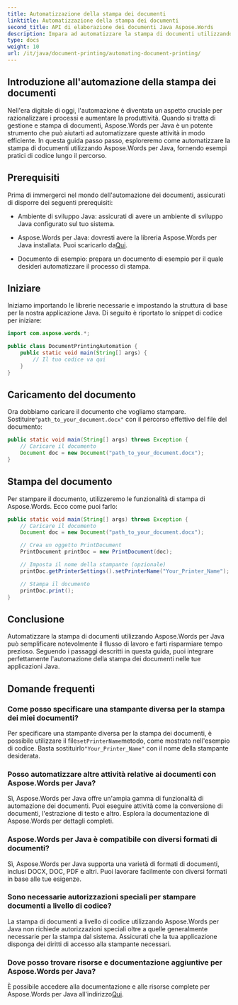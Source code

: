 ```yaml
---
title: Automatizzazione della stampa dei documenti
linktitle: Automatizzazione della stampa dei documenti
second_title: API di elaborazione dei documenti Java Aspose.Words
description: Impara ad automatizzare la stampa di documenti utilizzando Aspose.Words per Java. Guida passo passo con esempi di codice per una gestione efficiente dei documenti in Java.
type: docs
weight: 10
url: /it/java/document-printing/automating-document-printing/
---
```


## Introduzione all'automazione della stampa dei documenti

Nell'era digitale di oggi, l'automazione è diventata un aspetto cruciale per razionalizzare i processi e aumentare la produttività. Quando si tratta di gestione e stampa di documenti, Aspose.Words per Java è un potente strumento che può aiutarti ad automatizzare queste attività in modo efficiente. In questa guida passo passo, esploreremo come automatizzare la stampa di documenti utilizzando Aspose.Words per Java, fornendo esempi pratici di codice lungo il percorso.

## Prerequisiti

Prima di immergerci nel mondo dell'automazione dei documenti, assicurati di disporre dei seguenti prerequisiti:

- Ambiente di sviluppo Java: assicurati di avere un ambiente di sviluppo Java configurato sul tuo sistema.

-  Aspose.Words per Java: dovresti avere la libreria Aspose.Words per Java installata. Puoi scaricarlo da[Qui](https://releases.aspose.com/words/java/).

- Documento di esempio: prepara un documento di esempio per il quale desideri automatizzare il processo di stampa.

## Iniziare

Iniziamo importando le librerie necessarie e impostando la struttura di base per la nostra applicazione Java. Di seguito è riportato lo snippet di codice per iniziare:

```java
import com.aspose.words.*;

public class DocumentPrintingAutomation {
    public static void main(String[] args) {
        // Il tuo codice va qui
    }
}
```

## Caricamento del documento

 Ora dobbiamo caricare il documento che vogliamo stampare. Sostituire`"path_to_your_document.docx"` con il percorso effettivo del file del documento:

```java
public static void main(String[] args) throws Exception {
    // Caricare il documento
    Document doc = new Document("path_to_your_document.docx");
}
```

## Stampa del documento

Per stampare il documento, utilizzeremo le funzionalità di stampa di Aspose.Words. Ecco come puoi farlo:

```java
public static void main(String[] args) throws Exception {
    // Caricare il documento
    Document doc = new Document("path_to_your_document.docx");

    // Crea un oggetto PrintDocument
    PrintDocument printDoc = new PrintDocument(doc);

    // Imposta il nome della stampante (opzionale)
    printDoc.getPrinterSettings().setPrinterName("Your_Printer_Name");

    // Stampa il documento
    printDoc.print();
}
```

## Conclusione

Automatizzare la stampa di documenti utilizzando Aspose.Words per Java può semplificare notevolmente il flusso di lavoro e farti risparmiare tempo prezioso. Seguendo i passaggi descritti in questa guida, puoi integrare perfettamente l'automazione della stampa dei documenti nelle tue applicazioni Java.

## Domande frequenti

### Come posso specificare una stampante diversa per la stampa dei miei documenti?

 Per specificare una stampante diversa per la stampa dei documenti, è possibile utilizzare il file`setPrinterName`metodo, come mostrato nell'esempio di codice. Basta sostituirlo`"Your_Printer_Name"` con il nome della stampante desiderata.

### Posso automatizzare altre attività relative ai documenti con Aspose.Words per Java?

Sì, Aspose.Words per Java offre un'ampia gamma di funzionalità di automazione dei documenti. Puoi eseguire attività come la conversione di documenti, l'estrazione di testo e altro. Esplora la documentazione di Aspose.Words per dettagli completi.

### Aspose.Words per Java è compatibile con diversi formati di documenti?

Sì, Aspose.Words per Java supporta una varietà di formati di documenti, inclusi DOCX, DOC, PDF e altri. Puoi lavorare facilmente con diversi formati in base alle tue esigenze.

### Sono necessarie autorizzazioni speciali per stampare documenti a livello di codice?

La stampa di documenti a livello di codice utilizzando Aspose.Words per Java non richiede autorizzazioni speciali oltre a quelle generalmente necessarie per la stampa dal sistema. Assicurati che la tua applicazione disponga dei diritti di accesso alla stampante necessari.

### Dove posso trovare risorse e documentazione aggiuntive per Aspose.Words per Java?

 È possibile accedere alla documentazione e alle risorse complete per Aspose.Words per Java all'indirizzo[Qui](https://reference.aspose.com/words/java/).